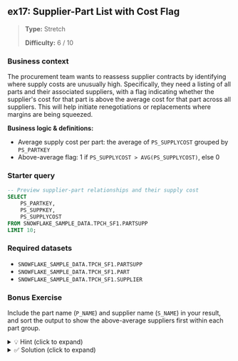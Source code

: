 ## ex17: Supplier-Part List with Cost Flag

> **Type:** Stretch  
>
> **Difficulty:** 6 / 10

### Business context
The procurement team wants to reassess supplier contracts by identifying where supply costs are unusually high. Specifically, they need a listing of all parts and their associated suppliers, with a flag indicating whether the supplier's cost for that part is above the average cost for that part across all suppliers. This will help initiate renegotiations or replacements where margins are being squeezed.

**Business logic & definitions:**
* Average supply cost per part: the average of `PS_SUPPLYCOST` grouped by `PS_PARTKEY`
* Above-average flag: 1 if `PS_SUPPLYCOST > AVG(PS_SUPPLYCOST)`, else 0

### Starter query
```sql
-- Preview supplier-part relationships and their supply cost
SELECT
    PS_PARTKEY,
    PS_SUPPKEY,
    PS_SUPPLYCOST
FROM SNOWFLAKE_SAMPLE_DATA.TPCH_SF1.PARTSUPP
LIMIT 10;
```

### Required datasets

* `SNOWFLAKE_SAMPLE_DATA.TPCH_SF1.PARTSUPP`
* `SNOWFLAKE_SAMPLE_DATA.TPCH_SF1.PART`
* `SNOWFLAKE_SAMPLE_DATA.TPCH_SF1.SUPPLIER`

### Bonus Exercise
Include the part name (`P_NAME`) and supplier name (`S_NAME`) in your result, and sort the output to show the above-average suppliers first within each part group.

<details>
<summary>💡 Hint (click to expand)</summary>

#### How to think about it

Use a Common Table Expression (CTE) to compute the average supply cost per part. Then, join this result back to the main `PARTSUPP` table to compare each supplier's cost with the part average. Add a conditional expression to create the cost flag.

#### Helpful SQL concepts

`WITH`, `JOIN`, `AVG()`, `CASE WHEN`

```sql
-- Pattern: join against per-group average
WITH avg_table AS (
  SELECT key, AVG(value) AS avg_val
  FROM …
  GROUP BY key
)
SELECT …
FROM main_table
JOIN avg_table USING (key)
```

</details>

<details>
<summary>✅ Solution (click to expand)</summary>

#### Working query

```sql
WITH avg_cost_per_part AS (
    SELECT
        PS_PARTKEY,
        AVG(PS_SUPPLYCOST) AS AVG_COST
    FROM SNOWFLAKE_SAMPLE_DATA.TPCH_SF1.PARTSUPP
    GROUP BY PS_PARTKEY
)

SELECT
    ps.PS_PARTKEY,
    p.P_NAME,
    ps.PS_SUPPKEY,
    s.S_NAME,
    ps.PS_SUPPLYCOST,
    CASE
        WHEN ps.PS_SUPPLYCOST > avg.AVG_COST THEN 1
        ELSE 0
    END AS ABOVE_AVG_COST
FROM SNOWFLAKE_SAMPLE_DATA.TPCH_SF1.PARTSUPP ps
JOIN avg_cost_per_part avg
    ON ps.PS_PARTKEY = avg.PS_PARTKEY
JOIN SNOWFLAKE_SAMPLE_DATA.TPCH_SF1.PART p
    ON ps.PS_PARTKEY = p.P_PARTKEY
JOIN SNOWFLAKE_SAMPLE_DATA.TPCH_SF1.SUPPLIER s
    ON ps.PS_SUPPKEY = s.S_SUPPKEY
ORDER BY ps.PS_PARTKEY, ABOVE_AVG_COST DESC;
```

#### Why this works

The CTE computes the average cost per part key. By joining this CTE back to the main `PARTSUPP` table, we can compare individual supplier costs against the group average. A simple `CASE` expression flags those exceeding the benchmark. The joins enrich the output with names, and sorting helps procurement focus attention on potential overcharges.

#### Business answer

This query highlights all supplier-part combinations and flags suppliers that charge above the part’s average cost.

#### Take-aways

* You learned how to compute and reuse aggregate values using a CTE.
* You applied conditional logic using `CASE WHEN` to flag entries.
* A common mistake is to forget grouping by `PS_PARTKEY` in the CTE — this leads to computing a global average instead.
* Using CTEs to compute per-group metrics helps modularize and clarify complex logic without nesting subqueries.
